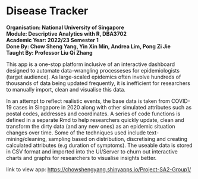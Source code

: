 # Disease Tracker
**Organisation: National University of Singapore**  
**Module: Descriptive Analytics with R, DBA3702**  
**Academic Year: 2022/23 Semester 1**  
**Done By: Chow Sheng Yang, Yin Xin Min, Andrea Lim, Pong Zi Jie**  
**Taught By: Professor Liu Qi Zhang**  

This app is a one-stop platform inclusive of an interactive dashboard designed to automate data-wrangling processeses for epidemiologists (target audience). As large-scaled epidemics often involve hundreds of thousands of data being updated frequently, it is inefficient for researchers to manually import, clean and visualise this data. 

In an attempt to reflect realistic events, the base data is taken from COVID-19 cases in Singapore in 2020 along with other simulated attributes such as postal codes, addresses and coordinates. A series of code functions is defined in a separate Rmd to help researchers quickly update, clean and transform the dirty data (and any new ones) as an epidemic situation changes over time. Some of the techniques used include text-mining/cleaning, sampling based on distribution, discretising and creating calculated attributes (e.g duration of symptoms). The useable data is stored in CSV format and imported into the UI/Server to churn out interactive charts and graphs for researchers to visualise insights better.


link to view app: https://chowshengyang.shinyapps.io/Project-SA2-Group1/
